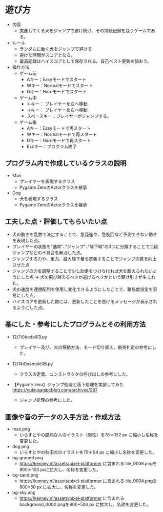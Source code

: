 # 遊び方
* 内容
    * 突進してくる犬をジャンプで避け続け、その持続記録を競うゲームである。
* ルール
    * ランダムに動く犬をジャンプで避ける
    * 避けた時間がスコアとなる。
    * 最高記録はハイスコアとして保存される。自己ベスト更新を狙おう。
* 操作方法
    * ゲーム前
        * Aキー：Easyモードでスタート
        * Wキー：Normalモードでスタート
        * Dキー：Hardモードでスタート
    * ゲーム中
        * ←キー： プレイヤーを左へ移動
        * →キー： プレイヤーを右へ移動
        * スペースキー：プレイヤーがジャンプする。
    * ゲーム後
        * Aキー：Easyモードで再スタート
        * Wキー：Normalモードで再スタート
        * Dキー：Hardモードで再スタート
        * Escキー：プログラム終了
## プログラム内で作成しているクラスの説明
* Man
    * プレイヤーを表現するクラス
    * Pygame ZeroのActorクラスを継承
* Dog
    * 犬を表現するクラス
    * Pygame ZeroのActorクラスを継承
## 工夫した点・評価してもらいたい点
* 犬の動きを乱数で決定することで、急発進や、急旋回など予測できない動きを表現した点。
* プレイヤーの状態を”通常”、”ジャンプ”、”降下時”の3つに分類することで二段ジャンプなどの不具合を解消した点。
* ジャンプする力や、重力、最大降下量を定義することでジャンプの質を向上させた点
* ジャンプの力を調整することで少し助走をつけなければ犬を超えられないようにした点
⇒ 犬を飛び越えるべきか逃げるべきかという駆け引きが生まれた。
* 犬の速度を連想配列を使用し変化できるようにしたことで、難易度設定を容易にした点。
* ハイスコアを更新した際には、更新したことを告げるメッセージが表示されるようにした点。
## 基にした・参考にしたプログラムとその利用方法
* 12/7のkadai03.py
    * プレイヤー及び、犬の移動方法、モード切り替え、衝突判定の参考にした。
* 12/14のsample06.py
    * クラスの定義、コンストラクタの呼び出しの参考にした。
 
* 【Pygame zero】ジャンプ処理と落下処理を実装してみた https://yukiusagipcblog.com/archives/297
 
    *  ジャンプ処理の参考にした。
## 画像や音のデータの入手方法・作成方法
* man.png
    * いらすとやの臆病な人のイラスト（男性）を78＊132 px に縮小し名称を変更した。
* dog.png
    * いらすとやの秋田犬のイラストを79＊94 px に縮小し名称を変更した。
* bg-ground.png
    * https://kenney.nl/assets/pixel-platformer に含まれる tile_0038.pngを800＊100 pxに拡大し、名称を変更した。
* bg-sand.png
    * https://kenney.nl/assets/pixel-platformer に含まれる tile_0004.pngを800*50 px に拡大し、名称を変更した。
* bg-sky.png
    * https://kenney.nl/assets/pixel-platformer に含まれる background_0000.pngを800*500 px に拡大し、名称を変更した。
